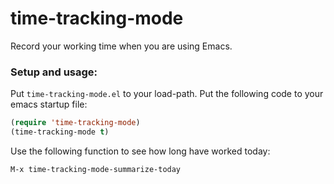 # time-tracking-mode
Record your working time when you are using Emacs.

### Setup and usage:
Put `time-tracking-mode.el` to your load-path. Put the following code to your emacs startup file:
```lisp
(require 'time-tracking-mode)
(time-tracking-mode t)
```

Use the following function to see how long have worked today:
```lisp
M-x time-tracking-mode-summarize-today
```
